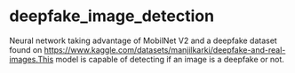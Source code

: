 # deepfake_image_detection
Neural network taking advantage of MobilNet V2 and a deepfake dataset found on https://www.kaggle.com/datasets/manjilkarki/deepfake-and-real-images.This model is capable of detecting if an image is a deepfake or not.
